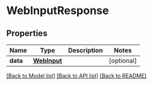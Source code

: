 # WebInputResponse

## Properties
Name | Type | Description | Notes
------------ | ------------- | ------------- | -------------
**data** | [**WebInput**](WebInput.md) |  | [optional]

[[Back to Model list]](../README.md#documentation-for-models) [[Back to API list]](../README.md#documentation-for-api-endpoints) [[Back to README]](../README.md)


